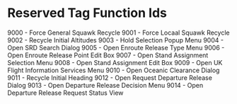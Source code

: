 # Reserved Tag Function Ids

9000 - Force General Squawk Recycle
9001 - Force Locaal Squawk Recycle
9002 - Recycle Initial Altitudes
9003 - Hold Selection Popup Menu
9004 - Open SRD Search Dialog
9005 - Open Enroute Release Type Menu
9006 - Open Enroute Release Point Edit Box
9007 - Open Stand Assignment Selection Menu
9008 - Open Stand Assignment Edit Box
9009 - Open UK Flight Information Services Menu
9010 - Open Oceanic Clearance Dialog
9011 - Recycle Initial Heading
9012 - Open Request Departure Release Dialog
9013 - Open Departure Release Decision Menu
9014 - Open Departure Release Request Status View
